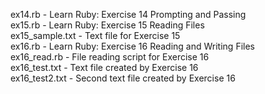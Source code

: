 ex14.rb - Learn Ruby: Exercise 14 Prompting and Passing
<br>ex15.rb - Learn Ruby: Exercise 15 Reading Files
<br>ex15_sample.txt - Text file for Exercise 15
<br>ex16.rb - Learn Ruby: Exercise 16 Reading and Writing Files
<br>ex16_read.rb - File reading script for Exercise 16
<br>ex16_test.txt - Text file created by Exercise 16
<br>ex16_test2.txt - Second text file created by Exercise 16